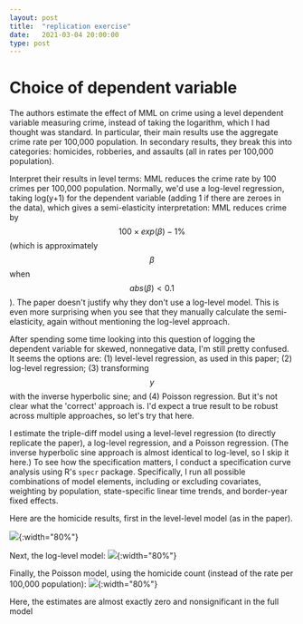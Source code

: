 ```yaml
---
layout: post
title:  "replication exercise"
date:   2021-03-04 20:00:00
type: post
---
```


Choice of dependent variable
============================

The authors estimate the effect of MML on crime using a level dependent variable measuring crime, instead of taking the logarithm, which I had thought was standard.
In particular, their main results use the aggregate crime rate per 100,000 population. In secondary results, they break this into categories: homicides, robberies, and assaults (all in rates per 100,000 population).

Interpret their results in level terms: MML reduces the crime rate by 100 crimes per 100,000 population.
Normally, we'd use a log-level regression, taking log(y+1) for the dependent variable (adding 1 if there are zeroes in the data), which gives a semi-elasticity interpretation: MML reduces crime by $$100 \times exp(\beta)-1 \%$$ (which is approximately $$\beta$$ when $$abs(\beta)<0.1$$).
The paper doesn't justify why they don't use a log-level model. This is even more surprising when you see that they manually calculate the semi-elasticity, again without mentioning the log-level approach.

<!-- see Dell drug war paper for use of log(hom+1) -->

After spending some time looking into this question of logging the dependent variable for skewed, nonnegative data, I'm still pretty confused.
It seems the options are: (1) level-level regression, as used in this paper; (2) log-level regression; (3) transforming $$y$$ with the inverse hyperbolic sine; and (4) Poisson regression. But it's not clear what the 'correct' approach is.
I'd expect a true result to be robust across multiple approaches, so let's try that here.

I estimate the triple-diff model using a level-level regression (to directly replicate the paper), a log-level regression, and a Poisson regression. (The inverse hyperbolic sine approach is almost identical to log-level, so I skip it here.)
To see how the specification matters, I conduct a specification curve analysis using R's `specr` package. Specifically, I run all possible combinations of model elements, including or excluding covariates, weighting by population, state-specific linear time trends, and border-year fixed effects.
 <!-- eg, including time trends and weighting by population, but excluding covariates. -->

Here are the homicide results, first in the level-level model (as in the paper).

![](https://michaelwiebe.com/assets/mml/hom_level.png){:width="80%"}


Next, the log-level model:
![](https://michaelwiebe.com/assets/mml/hom_log.png){:width="80%"}

Finally, the Poisson model, using the homicide count (instead of the rate per 100,000 population):
![](https://michaelwiebe.com/assets/mml/hom_pois.png){:width="80%"}

Here, the estimates are almost exactly zero and nonsignificant in the full model
